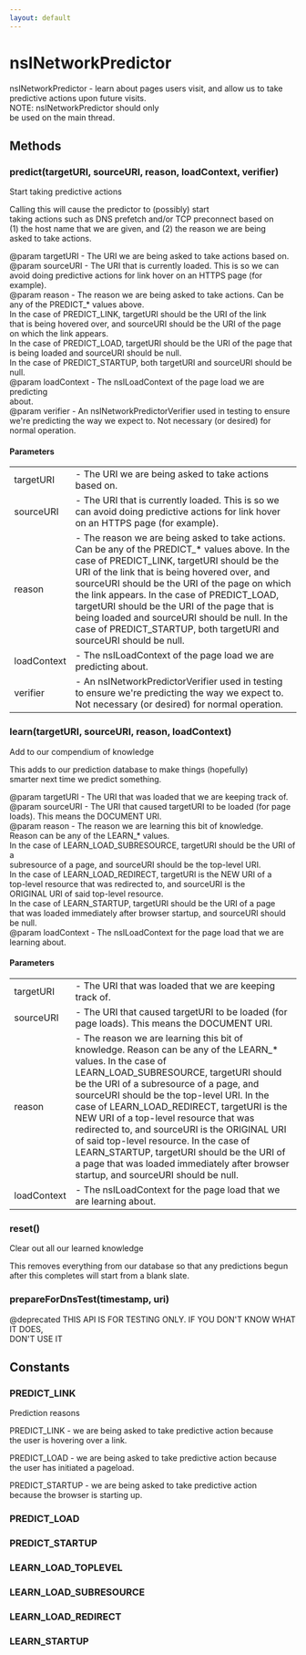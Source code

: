 ```yaml
---
layout: default
---
```


# nsINetworkPredictor #
  
nsINetworkPredictor - learn about pages users visit, and allow us to take  
                      predictive actions upon future visits.  
                      NOTE: nsINetworkPredictor should only  
                      be used on the main thread.  
  

## Methods ##

### predict(targetURI, sourceURI, reason, loadContext, verifier) ###
  
Start taking predictive actions  
  
Calling this will cause the predictor to (possibly) start  
taking actions such as DNS prefetch and/or TCP preconnect based on  
(1) the host name that we are given, and (2) the reason we are being  
asked to take actions.  
  
@param targetURI - The URI we are being asked to take actions based on.  
@param sourceURI - The URI that is currently loaded. This is so we can  
  avoid doing predictive actions for link hover on an HTTPS page (for  
  example).  
@param reason - The reason we are being asked to take actions. Can be  
  any of the PREDICT_* values above.  
  In the case of PREDICT_LINK, targetURI should be the URI of the link  
  that is being hovered over, and sourceURI should be the URI of the page  
  on which the link appears.  
  In the case of PREDICT_LOAD, targetURI should be the URI of the page that  
  is being loaded and sourceURI should be null.  
  In the case of PREDICT_STARTUP, both targetURI and sourceURI should be  
  null.  
@param loadContext - The nsILoadContext of the page load we are predicting  
  about.  
@param verifier - An nsINetworkPredictorVerifier used in testing to ensure  
  we're predicting the way we expect to. Not necessary (or desired) for  
  normal operation.  
  

#### Parameters ####

<table>

<tr>
<td>targetURI</td>
<td>- The URI we are being asked to take actions based on.  
</td>
</tr>

<tr>
<td>sourceURI</td>
<td>- The URI that is currently loaded. This is so we can  
  avoid doing predictive actions for link hover on an HTTPS page (for  
  example).  
</td>
</tr>

<tr>
<td>reason</td>
<td>- The reason we are being asked to take actions. Can be  
  any of the PREDICT_* values above.  
  In the case of PREDICT_LINK, targetURI should be the URI of the link  
  that is being hovered over, and sourceURI should be the URI of the page  
  on which the link appears.  
  In the case of PREDICT_LOAD, targetURI should be the URI of the page that  
  is being loaded and sourceURI should be null.  
  In the case of PREDICT_STARTUP, both targetURI and sourceURI should be  
  null.  
</td>
</tr>

<tr>
<td>loadContext</td>
<td>- The nsILoadContext of the page load we are predicting  
  about.  
</td>
</tr>

<tr>
<td>verifier</td>
<td>- An nsINetworkPredictorVerifier used in testing to ensure  
  we're predicting the way we expect to. Not necessary (or desired) for  
  normal operation.  
</td>
</tr>

</table>

### learn(targetURI, sourceURI, reason, loadContext) ###
  
Add to our compendium of knowledge  
  
This adds to our prediction database to make things (hopefully)  
smarter next time we predict something.  
  
@param targetURI - The URI that was loaded that we are keeping track of.  
@param sourceURI - The URI that caused targetURI to be loaded (for page  
  loads). This means the DOCUMENT URI.  
@param reason - The reason we are learning this bit of knowledge.  
  Reason can be any of the LEARN_* values.  
  In the case of LEARN_LOAD_SUBRESOURCE, targetURI should be the URI of a  
  subresource of a page, and sourceURI should be the top-level URI.  
  In the case of LEARN_LOAD_REDIRECT, targetURI is the NEW URI of a  
  top-level resource that was redirected to, and sourceURI is the  
  ORIGINAL URI of said top-level resource.  
  In the case of LEARN_STARTUP, targetURI should be the URI of a page  
  that was loaded immediately after browser startup, and sourceURI should  
  be null.  
@param loadContext - The nsILoadContext for the page load that we are  
  learning about.  
  

#### Parameters ####

<table>

<tr>
<td>targetURI</td>
<td>- The URI that was loaded that we are keeping track of.  
</td>
</tr>

<tr>
<td>sourceURI</td>
<td>- The URI that caused targetURI to be loaded (for page  
  loads). This means the DOCUMENT URI.  
</td>
</tr>

<tr>
<td>reason</td>
<td>- The reason we are learning this bit of knowledge.  
  Reason can be any of the LEARN_* values.  
  In the case of LEARN_LOAD_SUBRESOURCE, targetURI should be the URI of a  
  subresource of a page, and sourceURI should be the top-level URI.  
  In the case of LEARN_LOAD_REDIRECT, targetURI is the NEW URI of a  
  top-level resource that was redirected to, and sourceURI is the  
  ORIGINAL URI of said top-level resource.  
  In the case of LEARN_STARTUP, targetURI should be the URI of a page  
  that was loaded immediately after browser startup, and sourceURI should  
  be null.  
</td>
</tr>

<tr>
<td>loadContext</td>
<td>- The nsILoadContext for the page load that we are  
  learning about.  
</td>
</tr>

</table>

### reset() ###
  
Clear out all our learned knowledge  
  
This removes everything from our database so that any predictions begun  
after this completes will start from a blank slate.  
  

### prepareForDnsTest(timestamp, uri) ###
  
@deprecated THIS API IS FOR TESTING ONLY. IF YOU DON'T KNOW WHAT IT DOES,  
DON'T USE IT  
  

## Constants ##

### PREDICT_LINK ###
  
Prediction reasons  
  
PREDICT_LINK - we are being asked to take predictive action because  
the user is hovering over a link.  
  
PREDICT_LOAD - we are being asked to take predictive action because  
the user has initiated a pageload.  
  
PREDICT_STARTUP - we are being asked to take predictive action  
because the browser is starting up.  
  

### PREDICT_LOAD ###

### PREDICT_STARTUP ###

### LEARN_LOAD_TOPLEVEL ###

### LEARN_LOAD_SUBRESOURCE ###

### LEARN_LOAD_REDIRECT ###

### LEARN_STARTUP ###
